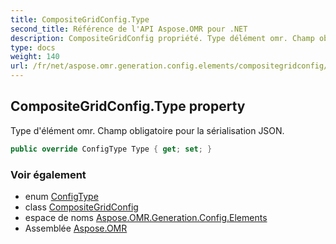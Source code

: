```yaml
---
title: CompositeGridConfig.Type
second_title: Référence de l'API Aspose.OMR pour .NET
description: CompositeGridConfig propriété. Type délément omr. Champ obligatoire pour la sérialisation JSON.
type: docs
weight: 140
url: /fr/net/aspose.omr.generation.config.elements/compositegridconfig/type/
---
```

## CompositeGridConfig.Type property

Type d'élément omr. Champ obligatoire pour la sérialisation JSON.

```csharp
public override ConfigType Type { get; set; }
```

### Voir également

* enum [ConfigType](../../../aspose.omr.generation.config.enums/configtype/)
* class [CompositeGridConfig](../)
* espace de noms [Aspose.OMR.Generation.Config.Elements](../../compositegridconfig/)
* Assemblée [Aspose.OMR](../../../)


